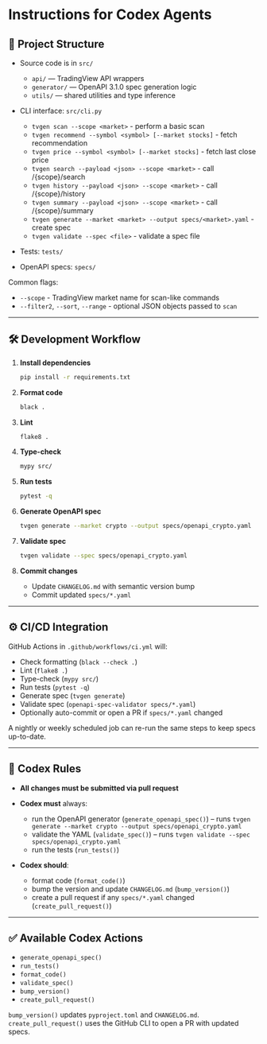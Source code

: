 # Instructions for Codex Agents

## 📁 Project Structure

* Source code is in `src/`

  * `api/` — TradingView API wrappers
  * `generator/` — OpenAPI 3.1.0 spec generation logic
  * `utils/` — shared utilities and type inference
* CLI interface: `src/cli.py`
  * `tvgen scan --scope <market>` - perform a basic scan
  * `tvgen recommend --symbol <symbol> [--market stocks]` - fetch recommendation
  * `tvgen price --symbol <symbol> [--market stocks]` - fetch last close price
  * `tvgen search --payload <json> --scope <market>` - call /{scope}/search
  * `tvgen history --payload <json> --scope <market>` - call /{scope}/history
  * `tvgen summary --payload <json> --scope <market>` - call /{scope}/summary
  * `tvgen generate --market <market> --output specs/<market>.yaml` - create spec
  * `tvgen validate --spec <file>` - validate a spec file
* Tests: `tests/`
* OpenAPI specs: `specs/`

Common flags:

* `--scope` - TradingView market name for scan-like commands
* `--filter2`, `--sort`, `--range` - optional JSON objects passed to `scan`

---

## 🛠 Development Workflow

1. **Install dependencies**

   ```bash
   pip install -r requirements.txt
   ```

2. **Format code**

   ```bash
   black .
   ```

3. **Lint**

   ```bash
   flake8 .
   ```

4. **Type-check**

   ```bash
   mypy src/
   ```

5. **Run tests**

   ```bash
   pytest -q
   ```

6. **Generate OpenAPI spec**

   ```bash
   tvgen generate --market crypto --output specs/openapi_crypto.yaml
   ```

7. **Validate spec**

   ```bash
   tvgen validate --spec specs/openapi_crypto.yaml
   ```

8. **Commit changes**

   * Update `CHANGELOG.md` with semantic version bump
   * Commit updated `specs/*.yaml`

---

## ⚙️ CI/CD Integration

GitHub Actions in `.github/workflows/ci.yml` will:

* Check formatting (`black --check .`)
* Lint (`flake8 .`)
* Type-check (`mypy src/`)
* Run tests (`pytest -q`)
* Generate spec (`tvgen generate`)
* Validate spec (`openapi-spec-validator specs/*.yaml`)
* Optionally auto-commit or open a PR if `specs/*.yaml` changed

A nightly or weekly scheduled job can re-run the same steps to keep specs up-to-date.

---

## 🤖 Codex Rules

* **All changes must be submitted via pull request**
* **Codex must** always:

  * run the OpenAPI generator (`generate_openapi_spec()`) – runs `tvgen generate --market crypto --output specs/openapi_crypto.yaml`
  * validate the YAML (`validate_spec()`) – runs `tvgen validate --spec specs/openapi_crypto.yaml`
  * run the tests (`run_tests()`)
* **Codex should**:

  * format code (`format_code()`)
  * bump the version and update `CHANGELOG.md` (`bump_version()`)
  * create a pull request if any `specs/*.yaml` changed (`create_pull_request()`)

---

## ✅ Available Codex Actions

* `generate_openapi_spec()`
* `run_tests()`
* `format_code()`
* `validate_spec()`
* `bump_version()`
* `create_pull_request()`

`bump_version()` updates `pyproject.toml` and `CHANGELOG.md`. `create_pull_request()`
uses the GitHub CLI to open a PR with updated specs.
